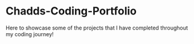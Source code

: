 # Chadds-Coding-Portfolio

Here to showcase some of the projects that I have completed throughout my coding journey!